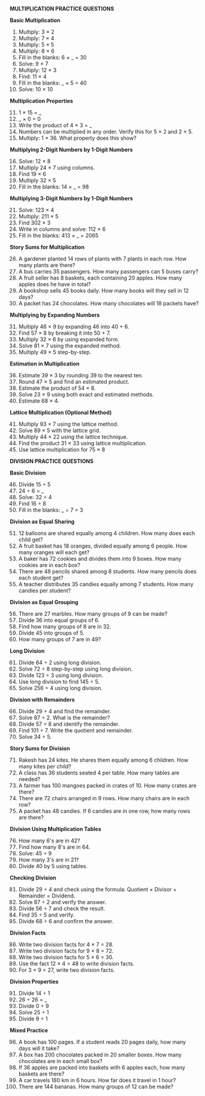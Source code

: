 **MULTIPLICATION PRACTICE QUESTIONS**

**Basic Multiplication**

1. Multiply: 3 × 2
2. Multiply: 7 × 4
3. Multiply: 5 × 5
4. Multiply: 8 × 6
5. Fill in the blanks: 6 × _ = 30
6. Solve: 9 × 7
7. Multiply: 12 × 3
8. Find: 11 × 4
9. Fill in the blanks: _ × 5 = 40
10. Solve: 10 × 10

**Multiplication Properties**

11. 1 × 15 = _
12. _ × 0 = 0
13. Write the product of 4 × 3 = _
14. Numbers can be multiplied in any order. Verify this for 5 × 2 and 2 × 5.
15. Multiply: 1 × 36. What property does this show?

**Multiplying 2-Digit Numbers by 1-Digit Numbers**

16. Solve: 12 × 8
17. Multiply 24 × 7 using columns.
18. Find 19 × 6
19. Multiply 32 × 5
20. Fill in the blanks: 14 × _ = 98

**Multiplying 3-Digit Numbers by 1-Digit Numbers**

21. Solve: 123 × 4
22. Multiply: 211 × 5
23. Find 302 × 3
24. Write in columns and solve: 112 × 6
25. Fill in the blanks: 413 × _ = 2065

**Story Sums for Multiplication**

26. A gardener planted 14 rows of plants with 7 plants in each row. How many plants are there?
27. A bus carries 35 passengers. How many passengers can 5 buses carry?
28. A fruit seller has 8 baskets, each containing 20 apples. How many apples does he have in total?
29. A bookshop sells 45 books daily. How many books will they sell in 12 days?
30. A packet has 24 chocolates. How many chocolates will 18 packets have?

**Multiplying by Expanding Numbers**

31. Multiply 46 × 9 by expanding 46 into 40 + 6.
32. Find 57 × 8 by breaking it into 50 + 7.
33. Multiply 32 × 6 by using expanded form.
34. Solve 81 × 7 using the expanded method.
35. Multiply 49 × 5 step-by-step.

**Estimation in Multiplication**

36. Estimate 39 × 3 by rounding 39 to the nearest ten.
37. Round 47 × 5 and find an estimated product.
38. Estimate the product of 54 × 8.
39. Solve 23 × 9 using both exact and estimated methods.
40. Estimate 68 × 4.

**Lattice Multiplication (Optional Method)**

41. Multiply 93 × 7 using the lattice method.
42. Solve 89 × 5 with the lattice grid.
43. Multiply 44 × 22 using the lattice technique.
44. Find the product 31 × 33 using lattice multiplication.
45. Use lattice multiplication for 75 × 8

**DIVISION PRACTICE QUESTIONS**

**Basic Division**

46. Divide 15 ÷ 5
47. 24 ÷ 6 = _
48. Solve: 32 ÷ 4
49. Find 16 ÷ 8
50. Fill in the blanks: _ ÷ 7 = 3

**Division as Equal Sharing**

51. 12 balloons are shared equally among 4 children. How many does each child get?
52. A fruit basket has 18 oranges, divided equally among 6 people. How many oranges will each get?
53. A baker has 72 cookies and divides them into 9 boxes. How many cookies are in each box?
54. There are 48 pencils shared among 8 students. How many pencils does each student get?
55. A teacher distributes 35 candies equally among 7 students. How many candies per student?

**Division as Equal Grouping**

56. There are 27 marbles. How many groups of 9 can be made?
57. Divide 36 into equal groups of 6.
58. Find how many groups of 8 are in 32.
59. Divide 45 into groups of 5.
60. How many groups of 7 are in 49?

**Long Division**

61. Divide 64 ÷ 2 using long division.
62. Solve 72 ÷ 8 step-by-step using long division.
63. Divide 123 ÷ 3 using long division.
64. Use long division to find 145 ÷ 5.
65. Solve 256 ÷ 4 using long division.

**Division with Remainders**

66. Divide 29 ÷ 4 and find the remainder.
67. Solve 87 ÷ 2. What is the remainder?
68. Divide 57 ÷ 8 and identify the remainder.
69. Find 101 ÷ 7. Write the quotient and remainder.
70. Solve 34 ÷ 5.

**Story Sums for Division**

71. Rakesh has 24 kites. He shares them equally among 6 children. How many kites per child?
72. A class has 36 students seated 4 per table. How many tables are needed?
73. A farmer has 100 mangoes packed in crates of 10. How many crates are there?
74. There are 72 chairs arranged in 9 rows. How many chairs are in each row?
75. A packet has 48 candies. If 6 candies are in one row, how many rows are there?

**Division Using Multiplication Tables**

76. How many 6's are in 42?
77. Find how many 8's are in 64.
78. Solve: 45 ÷ 9
79. How many 3's are in 21?
80. Divide 40 by 5 using tables.

**Checking Division**

81. Divide 29 ÷ 4 and check using the formula: Quotient × Divisor + Remainder = Dividend.
82. Solve 87 ÷ 2 and verify the answer.
83. Divide 56 ÷ 7 and check the result.
84. Find 35 ÷ 5 and verify.
85. Divide 68 ÷ 6 and confirm the answer.

**Division Facts**

86. Write two division facts for 4 × 7 = 28.
87. Write two division facts for 9 × 8 = 72.
88. Write two division facts for 5 × 6 = 30.
89. Use the fact 12 × 4 = 48 to write division facts.
90. For 3 × 9 = 27, write two division facts.

**Division Properties**

91. Divide 14 ÷ 1
92. 26 ÷ 26 = _
93. Divide 0 ÷ 9
94. Solve 25 ÷ 1
95. Divide 9 ÷ 1

**Mixed Practice**

96. A book has 100 pages. If a student reads 20 pages daily, how many days will it take?
97. A box has 200 chocolates packed in 20 smaller boxes. How many chocolates are in each small box?
98. If 36 apples are packed into baskets with 6 apples each, how many baskets are there?
99. A car travels 180 km in 6 hours. How far does it travel in 1 hour?
100. There are 144 bananas. How many groups of 12 can be made?
